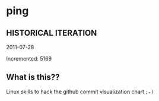 # ping

## HISTORICAL ITERATION
2011-07-28

Incremented: 5169

## What is this?? 
Linux skills to hack the github commit visualization chart `;-)`
